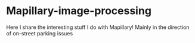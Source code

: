 # Mapillary-image-processing
Here I share the interesting stuff I do with Mapillary! Mainly in the direction of on-street parking issues
